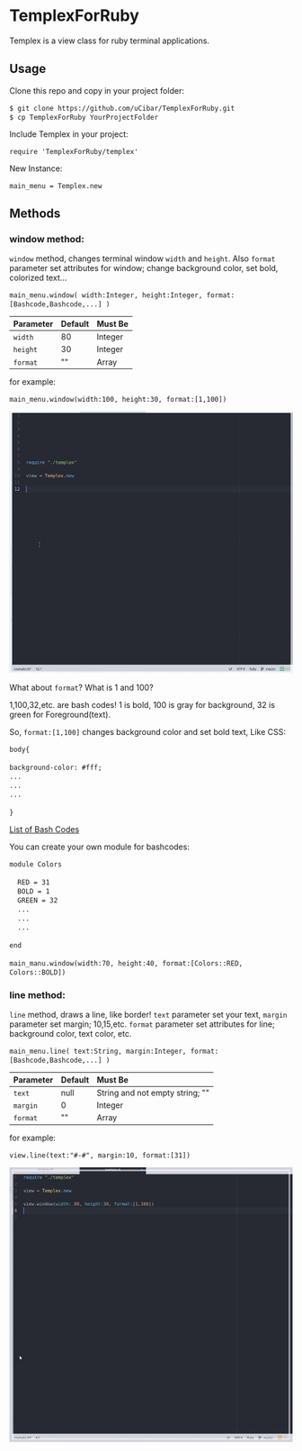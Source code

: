 # TemplexForRuby
Templex is a view class for ruby terminal applications.

## Usage

Clone this repo and copy in your project folder:

```
$ git clone https://github.com/uCibar/TemplexForRuby.git
$ cp TemplexForRuby YourProjectFolder
```

Include Templex in your project:

```
require 'TemplexForRuby/templex'
```

New Instance:
```
main_menu = Templex.new
```

## Methods



### window method:

`window` method, changes terminal window `width` and `height`. Also `format` parameter set attributes for window; change background color, set bold, colorized text...

```
main_menu.window( width:Integer, height:Integer, format:[Bashcode,Bashcode,...] )
```

| Parameter   | Default | Must Be | 
| :-----------|:------- | :-----  |
| `width`     | 80      | Integer |
| `height`    | 30      | Integer |
| `format`    | ""      | Array   |

for example:
```
main_menu.window(width:100, height:30, format:[1,100])
```

![window method example](./asset/windowmethod.gif)

What about `format`? What is 1 and 100?

1,100,32,etc. are bash codes!
1 is bold, 100 is gray for background, 32 is green for Foreground(text).

So, `format:[1,100]` changes background color and set bold text, Like CSS:
```
body{

background-color: #fff;
...
...
...

}
```
[List of Bash Codes](http://misc.flogisoft.com/bash/tip_colors_and_formatting)

You can create your own module for bashcodes:
```
module Colors

  RED = 31
  BOLD = 1
  GREEN = 32
  ...
  ...
  ...
  
end

main_manu.window(width:70, height:40, format:[Colors::RED, Colors::BOLD])
```

### line method:

`line` method, draws a line, like border! `text` parameter set your text, `margin` parameter set margin; 10,15,etc. `format` parameter
set attributes for line; background color, text color, etc.

```
main_menu.line( text:String, margin:Integer, format:[Bashcode,Bashcode,...] )
```

| Parameter   | Default | Must Be                           | 
| :-----------|:------- | :---------------------------------|
| `text`      | null    | String and not empty string; ""   |
| `margin`    | 0       | Integer                           |
| `format`    | ""      | Array                             |

for example:

```
view.line(text:"#-#", margin:10, format:[31])
```

![line method example](./asset/linemethod.gif)
